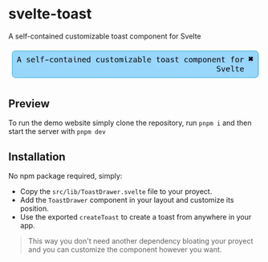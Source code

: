 # svelte-toast
A self-contained customizable toast component for Svelte

![Image of a toast notification with the message 'A self-contained customizable toast component for Svelte'](images/toast.webp)

## Preview
To run the demo website simply clone the repository, run `pnpm i` and then start the server with `pnpm dev`

## Installation
No npm package required, simply:
- Copy the `src/lib/ToastDrawer.svelte` file to your proyect.
- Add the `ToastDrawer` component in your layout and customize its position.
- Use the exported `createToast` to create a toast from anywhere in your app.

> This way you don't need another dependency bloating your proyect and you can customize the component however you want.
